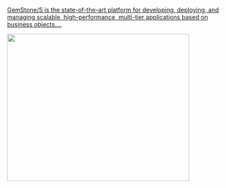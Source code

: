 [GemStone/S is the state-of-the-art platform for developing, deploying, and managing scalable, high-performance, multi-tier applications based on business objects....](http://gemstone.com/products/gemstone)

<a href='http://www.youtube.com/watch?feature=player_embedded&v=U0z5TddqyQI' target='_blank'><img src='http://img.youtube.com/vi/U0z5TddqyQI/0.jpg' width='425' height=344 /></a>